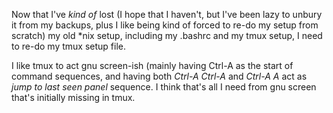 Now that I've *kind of* lost (I hope that I haven't, but I've been lazy to unbury it from my backups, plus I like being kind of forced to re-do my setup from scratch) my old *nix setup, including my .bashrc and my tmux setup, I need to re-do my tmux setup file.

I like tmux to act gnu screen-ish (mainly having Ctrl-A as the start of command sequences, and having both *Ctrl-A Ctrl-A* and *Ctrl-A A* act as _jump to last seen panel_ sequence. I think that's all I need from gnu screen that's initially missing in tmux.
